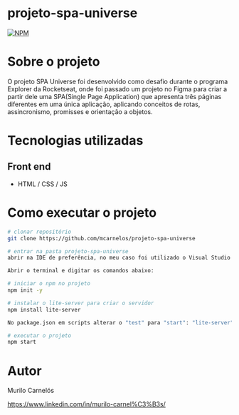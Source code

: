 # projeto-spa-universe
[![NPM](https://img.shields.io/npm/l/react)](https://github.com/mcarnelos/projeto-spa-universe/blob/master/LICENSE) 

# Sobre o projeto

O projeto SPA Universe foi desenvolvido como desafio durante o programa Explorer da Rocketseat, onde foi passado um projeto no Figma para criar a partir dele uma 
SPA(Single Page Application) que apresenta três páginas diferentes em uma única aplicação, aplicando conceitos de rotas, assincronismo, promisses 
e orientação a objetos.

# Tecnologias utilizadas
## Front end
- HTML / CSS / JS

# Como executar o projeto

```bash
# clonar repositório
git clone https://github.com/mcarnelos/projeto-spa-universe

# entrar na pasta projeto-spa-universe
abrir na IDE de preferência, no meu caso foi utilizado o Visual Studio Code.

Abrir o terminal e digitar os comandos abaixo:

# iniciar o npm no projeto
npm init -y

# instalar o lite-server para criar o servidor
npm install lite-server

No package.json em scripts alterar o "test" para "start": "lite-server"

# executar o projeto
npm start
```

# Autor

Murilo Carnelós

https://www.linkedin.com/in/murilo-carnel%C3%B3s/
